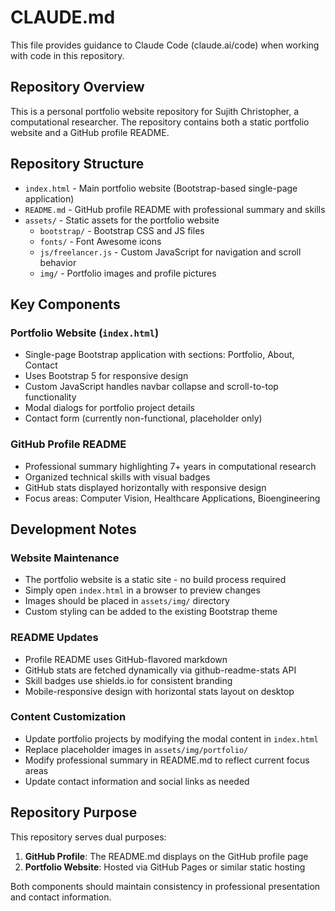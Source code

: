 # CLAUDE.md

This file provides guidance to Claude Code (claude.ai/code) when working with code in this repository.

## Repository Overview

This is a personal portfolio website repository for Sujith Christopher, a computational researcher. The repository contains both a static portfolio website and a GitHub profile README.

## Repository Structure

- `index.html` - Main portfolio website (Bootstrap-based single-page application)
- `README.md` - GitHub profile README with professional summary and skills
- `assets/` - Static assets for the portfolio website
  - `bootstrap/` - Bootstrap CSS and JS files
  - `fonts/` - Font Awesome icons
  - `js/freelancer.js` - Custom JavaScript for navigation and scroll behavior
  - `img/` - Portfolio images and profile pictures

## Key Components

### Portfolio Website (`index.html`)
- Single-page Bootstrap application with sections: Portfolio, About, Contact
- Uses Bootstrap 5 for responsive design
- Custom JavaScript handles navbar collapse and scroll-to-top functionality
- Modal dialogs for portfolio project details
- Contact form (currently non-functional, placeholder only)

### GitHub Profile README
- Professional summary highlighting 7+ years in computational research
- Organized technical skills with visual badges
- GitHub stats displayed horizontally with responsive design
- Focus areas: Computer Vision, Healthcare Applications, Bioengineering

## Development Notes

### Website Maintenance
- The portfolio website is a static site - no build process required
- Simply open `index.html` in a browser to preview changes
- Images should be placed in `assets/img/` directory
- Custom styling can be added to the existing Bootstrap theme

### README Updates
- Profile README uses GitHub-flavored markdown
- GitHub stats are fetched dynamically via github-readme-stats API
- Skill badges use shields.io for consistent branding
- Mobile-responsive design with horizontal stats layout on desktop

### Content Customization
- Update portfolio projects by modifying the modal content in `index.html`
- Replace placeholder images in `assets/img/portfolio/`
- Modify professional summary in README.md to reflect current focus areas
- Update contact information and social links as needed

## Repository Purpose

This repository serves dual purposes:
1. **GitHub Profile**: The README.md displays on the GitHub profile page
2. **Portfolio Website**: Hosted via GitHub Pages or similar static hosting

Both components should maintain consistency in professional presentation and contact information.
